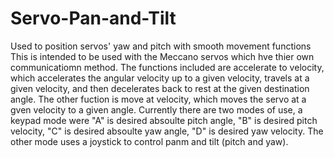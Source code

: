 # Servo-Pan-and-Tilt
Used to position servos' yaw and pitch with smooth movement functions
This is intended to be used with the Meccano servos which hve thier own communicatiomn method. The functions included are accelerate to velocity, which accelerates the angular velocity up to a given velocity, travels at a given velocity, and then decelerates back to rest at the given destination angle. The other fuction is move at velocity, which moves the servo at a gven velocity to a given angle.
Currently there are two modes of use, a keypad mode were "A" is desired absoulte pitch angle, "B" is desired pitch velocity, "C" is desired absoulte yaw angle, "D" is desired yaw velocity.
The other mode uses a joystick to control panm and tilt (pitch and yaw).
